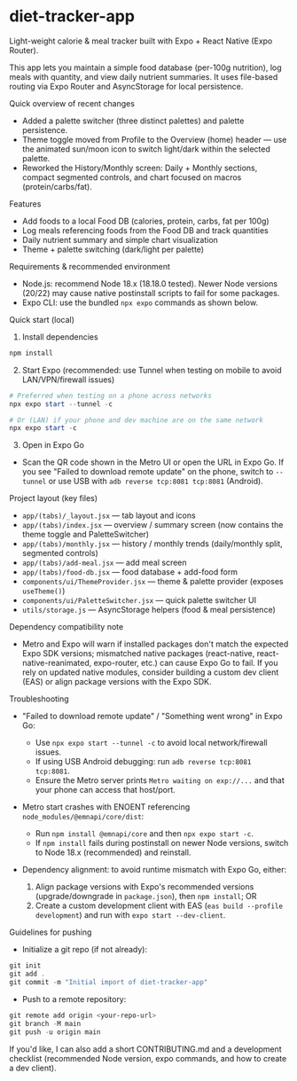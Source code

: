 # diet-tracker-app

Light-weight calorie & meal tracker built with Expo + React Native (Expo Router).

This app lets you maintain a simple food database (per-100g nutrition), log meals with quantity, and view daily nutrient summaries. It uses file-based routing via Expo Router and AsyncStorage for local persistence.

Quick overview of recent changes
- Added a palette switcher (three distinct palettes) and palette persistence.
- Theme toggle moved from Profile to the Overview (home) header — use the animated sun/moon icon to switch light/dark within the selected palette.
- Reworked the History/Monthly screen: Daily + Monthly sections, compact segmented controls, and chart focused on macros (protein/carbs/fat).

Features
- Add foods to a local Food DB (calories, protein, carbs, fat per 100g)
- Log meals referencing foods from the Food DB and track quantities
- Daily nutrient summary and simple chart visualization
- Theme + palette switching (dark/light per palette)

Requirements & recommended environment
- Node.js: recommend Node 18.x (18.18.0 tested). Newer Node versions (20/22) may cause native postinstall scripts to fail for some packages.
- Expo CLI: use the bundled `npx expo` commands as shown below.

Quick start (local)

1. Install dependencies

```powershell
npm install
```

2. Start Expo (recommended: use Tunnel when testing on mobile to avoid LAN/VPN/firewall issues)

```powershell
# Preferred when testing on a phone across networks
npx expo start --tunnel -c

# Or (LAN) if your phone and dev machine are on the same network
npx expo start -c
```

3. Open in Expo Go
- Scan the QR code shown in the Metro UI or open the URL in Expo Go. If you see "Failed to download remote update" on the phone, switch to `--tunnel` or use USB with `adb reverse tcp:8081 tcp:8081` (Android).

Project layout (key files)
- `app/(tabs)/_layout.jsx` — tab layout and icons
- `app/(tabs)/index.jsx` — overview / summary screen (now contains the theme toggle and PaletteSwitcher)
- `app/(tabs)/monthly.jsx` — history / monthly trends (daily/monthly split, segmented controls)
- `app/(tabs)/add-meal.jsx` — add meal screen
- `app/(tabs)/food-db.jsx` — food database + add-food form
- `components/ui/ThemeProvider.jsx` — theme & palette provider (exposes `useTheme()`)
- `components/ui/PaletteSwitcher.jsx` — quick palette switcher UI
- `utils/storage.js` — AsyncStorage helpers (food & meal persistence)

Dependency compatibility note
- Metro and Expo will warn if installed packages don't match the expected Expo SDK versions; mismatched native packages (react-native, react-native-reanimated, expo-router, etc.) can cause Expo Go to fail. If you rely on updated native modules, consider building a custom dev client (EAS) or align package versions with the Expo SDK.

Troubleshooting
- "Failed to download remote update" / "Something went wrong" in Expo Go:
	- Use `npx expo start --tunnel -c` to avoid local network/firewall issues.
	- If using USB Android debugging: run `adb reverse tcp:8081 tcp:8081`.
	- Ensure the Metro server prints `Metro waiting on exp://...` and that your phone can access that host/port.

- Metro start crashes with ENOENT referencing `node_modules/@emnapi/core/dist`:
	- Run `npm install @emnapi/core` and then `npx expo start -c`.
	- If `npm install` fails during postinstall on newer Node versions, switch to Node 18.x (recommended) and reinstall.

- Dependency alignment: to avoid runtime mismatch with Expo Go, either:
	1. Align package versions with Expo's recommended versions (upgrade/downgrade in `package.json`), then `npm install`; OR
	2. Create a custom development client with EAS (`eas build --profile development`) and run with `expo start --dev-client`.

Guidelines for pushing
- Initialize a git repo (if not already):

```powershell
git init
git add .
git commit -m "Initial import of diet-tracker-app"
```

- Push to a remote repository:

```powershell
git remote add origin <your-repo-url>
git branch -M main
git push -u origin main
```

If you'd like, I can also add a short CONTRIBUTING.md and a development checklist (recommended Node version, expo commands, and how to create a dev client).
